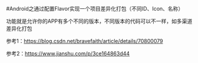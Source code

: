 #Android之通过配置Flavor实现一个项目差异化打包（不同ID、Icon、名称）

  功能就是允许你的APP有多个不同的版本，不同版本的代码可以不一样，如多渠道差异化打包

参考1：https://blog.csdn.net/bravefaith/article/details/70800079

参考2：https://www.jianshu.com/p/3ce164863d44